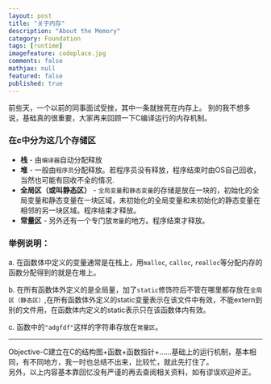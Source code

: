 ```yaml
---
layout: post
title: "关于内存"
description: "About the Memory"
category: Foundation
tags: [runtime]
imagefeature: codeplace.jpg
comments: false
mathjax: null
featured: false
published: true
---
```


前些天，一个以前的同事面试受挫，其中一条就挫死在内存上。
别的我不想多说，基础真的很重要，大家再来回顾一下C编译运行的内存机制。

### 在c中分为这几个存储区

- **栈** - 由`编译器`自动分配释放
- **堆** - 一般由`程序员`分配释放。若程序员没有释放，程序结束时由OS自己回收，当然也可能有回收不全的情况.
- **全局区（或叫静态区）** - `全局变量`和`静态变量`的存储是放在一块的，初始化的全局变量和静态变量在一块区域，未初始化的全局变量和未初始化的静态变量在相邻的另一块区域。程序结束才释放。
- **常量区** - 另外还有一个专门放`常量`的地方。程序结束才释放。

### 举例说明：

a. 在函数体中定义的变量通常是在栈上，用`malloc`, `calloc`, `realloc`等分配内存的函数分配得到的就是在堆上。

b. 在所有函数体外定义的是全局量，加了`static`修饰符后不管在哪里都存放在`全局区（静态区）`,在所有函数体外定义的static变量表示在该文件中有效，不能extern到别的文件用，在函数体内定义的static表示只在该函数体内有效。

c. 函数中的`"adgfdf"`这样的字符串存放在`常量区`。

---
Objective-C建立在C的结构图+函数+函数指针+……基础上的运行机制，基本相同，有不同地方，我一时也总结不出来，比较忙，就此先打住了。<br>
另外，以上内容基本靠回忆没有严谨的再去查阅相关资料，如有谬误欢迎斧正。
